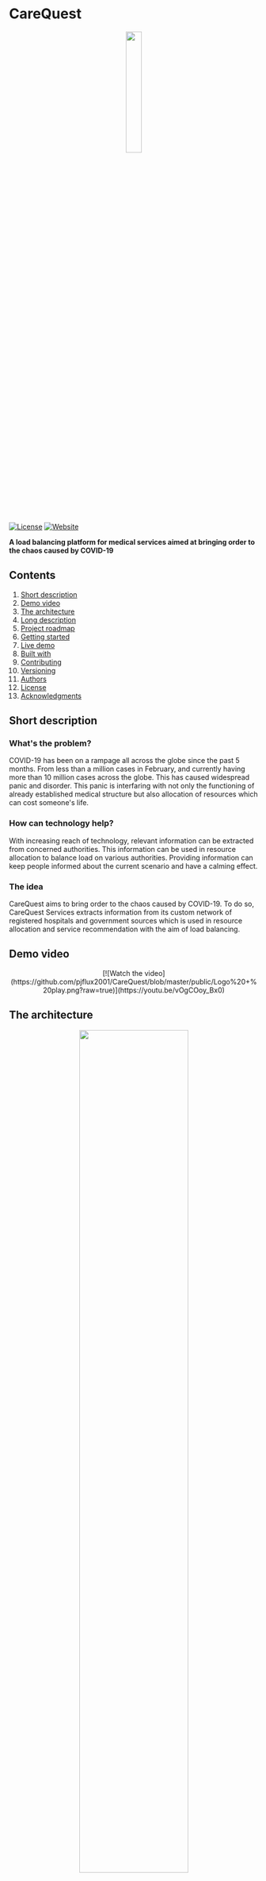 # CareQuest

<p align="center"><img src="https://github.com/pjflux2001/CareQuest/blob/master/public/Logo.png" width = "25%" height = "25%"></p>

[![License](https://img.shields.io/badge/License-Apache2-red.svg)](https://www.apache.org/licenses/LICENSE-2.0) [![Website](https://img.shields.io/badge/View-Website-blue)](https://care-quest.herokuapp.com/)

<strong>A load balancing platform for medical services aimed at bringing order to the chaos caused by COVID-19</strong>

## Contents

1. [Short description](#short-description)
1. [Demo video](#demo-video)
1. [The architecture](#the-architecture)
1. [Long description](#long-description)
1. [Project roadmap](#project-roadmap)
1. [Getting started](#getting-started)
1. [Live demo](#live-demo)
1. [Built with](#built-with)
1. [Contributing](#contributing)
1. [Versioning](#versioning)
1. [Authors](#authors)
1. [License](#license)
1. [Acknowledgments](#acknowledgments)

## Short description

### What's the problem?

COVID-19 has been on a rampage all across the globe since the past 5 months. From less than a million cases in February, and currently having more than 10 million cases across the globe. This has caused widespread panic and disorder. This panic is interfaring with not only the functioning of already established medical structure but also allocation of resources which can cost someone's life.

### How can technology help?

With increasing reach of technology, relevant information can be extracted from concerned authorities. This information can be used in resource allocation to balance load on various authorities. Providing information can keep people informed about the current scenario and have a calming effect.

### The idea

CareQuest aims to bring order to the chaos caused by COVID-19. To do so, CareQuest Services extracts information from its custom network of registered hospitals and government sources which is used in resource allocation and service recommendation with the aim of load balancing.

## Demo video

<div align="center">[![Watch the video](https://github.com/pjflux2001/CareQuest/blob/master/public/Logo%20+%20play.png?raw=true)](https://youtu.be/vOgCOoy_Bx0)</div>

## The architecture

<p align="center"><img src="https://github.com/pjflux2001/CareQuest/blob/master/public/architecture.png?raw=true" width = "66%" height = "66%"></p>

1. PushBot generates regular updates (new beds in hospitals, new plasma patients/donors, stat updates) to the user and pushes them as notification
2. IBM Watson provides assitance to the user as CareBot as it helps him/her guide through different features and functionalities 
3. User accesses the domain using Heroku services
4. Heroku executes nodeJS to render the website
5. Server requests SendGrid to send mail after either of the plamsa forms is submitted
6. SendGrid sends mail to user that contains form data
7. Server sends requests to Firebase
8. Firebase Authentication manages user login, register, and verification services
9. Firebase sends all id card images to its Firebase Storage / Bucket 
10. ID card image is then sent to Tesseract for OCR processing
11. Firebase registers all variables related to hospital and user and stores them in Firebase Realtime Database
12. HERE Map API (Track-a-Bed) sends hospital data to Firebase Realtime Database to link with user data
13. mongoDB sends all hospital data from its collection to HERE Map APIs to be displayed under Track-a-Bed

## Long description

[More detail is available here](DESCRIPTION.md)

## Project roadmap

<p align="center"><img src="https://github.com/pjflux2001/CareQuest/blob/master/public/CareQuest%20Roadmap.png"></p>

## Getting started

These instructions will get you a copy of the project up and running on your local machine for development and testing purposes.

### Ways to host the project on localhost :
        
Step 1 : Download and Install NodeJS and NPM packages from nodejs.org, or just use the following commands in your terminal window :
        
                        sudo apt-get install nodejs
                        sudo apt-get install npm
                                                                               
Step 2 : Install the http-server package from npm. Use the following command in your command prompt or terminal window :
       
                        npm install -g http-server
                
Step 3 : Navigate to the project directory using the command line interface and use :
                
                        node app.js
                        
Step 4 : Now, open your browser and navigate to http://localhost:31000/ to access the project.
        

## Live demo

You can find a running system to test at [care-quest.herokuapp.com](https://care-quest.herokuapp.com/)

## Built with

* [IBM Watson](https://www.ibm.com/in-en/watson) - Chat Assistant : CareBot
* [HERE Maps API](https://developer.here.com/) - HERE Map API for Track-a-Bed
* [Firebase](https://firebase.google.com/) - Database and Storage Used for Plasma Bank
* [nodeJS](https://nodejs.org/en/) - Server Runtime Environment
* [Github](https://github.com/) - Version control
* [Heroku](https://www.heroku.com/) - Cloud Hosting Service
* [jQuery](https://jquery.com/) - JavaScript Library for handling AJAX
* [mongoDB](https://www.mongodb.com/) - NoSQL Database to handle data for Track-a-Bed
* [Tesseract](https://tesseract.projectnaptha.com/) - OCR system for CareNet
* [PushBot](https://pushbots.com/) - Notifications
* [SendGrid](https://sendgrid.com/) - Mailing Service
* [AOS](https://michalsnik.github.io/aos/) - Animation for landing and Plasma Bank pages
* [Bootstrap](https://getbootstrap.com/) - Frontend components
* [Semantic UI](https://semantic-ui.com/) - UI/UX Design


## Contributing

Please read [here](CONTRIBUTING.md) for details on our code of conduct, and the process for submitting pull requests to us.

## Versioning

We use [github](https://github.com/) for versioning. Versions will be made available as [tags on this repository](https://github.com/your/project/tags).

## Authors

* **Prashant Jha** - *Backend* - [pjflux2001](https://github.com/pjflux2001)
* **Sudhanshu Mohan Kashyap** - *Backend And Frontend* - [mightyjoe781](https://github.com/mightyjoe781)
* **Umang Barthwal** - *Backend And Frontend* - [barthwalumang](https://github.com/barthwalumang)
* **Apoorv Garg** - *Frontend* - [ApEdu](https://github.com/ApEdu)
* **Aayush Kaushal** - *Frontend* - [Aayush-7](https://github.com/Aayush-7)

## License

This project is licensed under the Apache 2 License - see the [LICENSE](LICENSE) file for details

## Acknowledgments

* Based on [Billie Thompson's README template](https://gist.github.com/PurpleBooth/109311bb0361f32d87a2).

